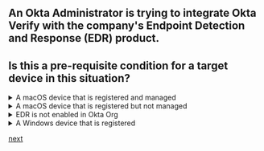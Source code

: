 ## An Okta Administrator is trying to integrate Okta Verify with the company's Endpoint Detection and Response (EDR) product.
## Is this a pre-requisite condition for a target device in this situation?

<details>
  <summary>A macOS device that is registered and managed</summary>
<p>
  Yes
</p>
</details>

<details>
  <summary>A macOS device that is registered but not managed</summary>
<p>
  No
</p>
</details>

<details>
  <summary>EDR is not enabled in Okta Org</summary>
<p>
  No
</p>
</details>

<details>
  <summary>A Windows device that is registered</summary>
<p>
  Yes
</p>
</details>









[next](4.md)
